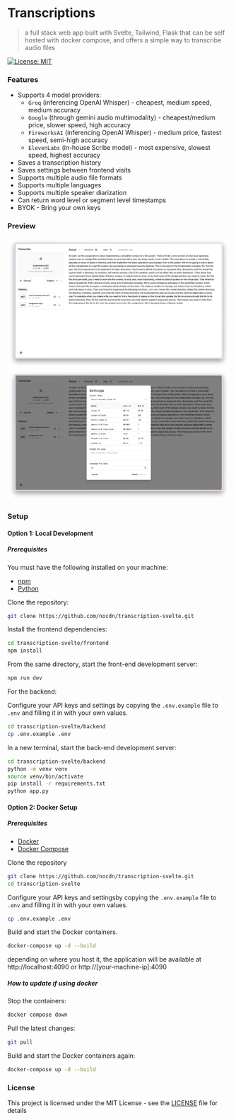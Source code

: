 # Transcriptions

> a full stack web app built with Svelte, Tailwind, Flask that can be self hosted with docker compose, and offers a simple way to transcribe audio files

[![License: MIT](https://img.shields.io/badge/License-MIT-yellow.svg)](https://opensource.org/licenses/MIT)

### Features

- Supports 4 model providers:
  - `Groq` (inferencing OpenAI Whisper) - cheapest, medium speed, medium accuracy
  - `Google` (through gemini audio multimodality) - cheapest/medium price, slower speed, high accuracy
  - `FireworksAI` (inferencing OpenAI Whisper) - medium price, fastest speed, semi-high accuracy
  - `ElevenLabs` (in-house Scribe model) - most expensive, slowest speed, highest accuracy
- Saves a transcription history
- Saves settings between frontend visits
- Supports multiple audio file formats
- Supports multiple languages
- Supports multiple speaker diarization
- Can return word level or segment level timestamps
- BYOK - Bring your own keys

### Preview

![Main](main.png)
![Settings](settings.png)

### Setup

#### Option 1: Local Development

##### Prerequisites

You must have the following installed on your machine:

- [npm](https://www.npmjs.com/)
- [Python](https://www.python.org/)

Clone the repository:

```bash
git clone https://github.com/nocdn/transcription-svelte.git
```

Install the frontend dependencies:

```bash
cd transcription-svelte/frontend
npm install
```

From the same directory, start the front-end development server:

```bash
npm run dev
```

For the backend:

Configure your API keys and settings by copying the `.env.example` file to `.env` and filling it in with your own values.

```bash
cd transcription-svelte/backend
cp .env.example .env
```

In a new terminal, start the back-end development server:

```bash
cd transcription-svelte/backend
python -m venv venv
source venv/bin/activate
pip install -r requirements.txt
python app.py
```

#### Option 2: Docker Setup

##### Prerequisites

- [Docker](https://www.docker.com/)
- [Docker Compose](https://docs.docker.com/compose/)

Clone the repository

```bash
git clone https://github.com/nocdn/transcription-svelte.git
cd transcription-svelte
```

Configure your API keys and settingsby copying the `.env.example` file to `.env` and filling it in with your own values.

```bash
cp .env.example .env
```

Build and start the Docker containers.

```bash
docker-compose up -d --build
```

depending on where you host it, the application will be available at http://localhost:4090 or http://[your-machine-ip]:4090

##### How to update if using docker

Stop the containers:

```bash
docker compose down
```

Pull the latest changes:

```bash
git pull
```

Build and start the Docker containers again:

```bash
docker-compose up -d --build
```

### License

This project is licensed under the MIT License - see the [LICENSE](LICENSE) file for details
